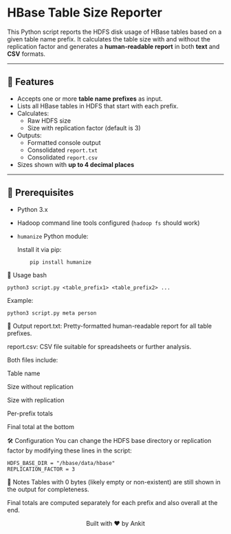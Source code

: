 # HBase Table Size Reporter

This Python script reports the HDFS disk usage of HBase tables based on a given table name prefix. It calculates the table size with and without the replication factor and generates a **human-readable report** in both **text** and **CSV** formats.

---

## 🔧 Features

- Accepts one or more **table name prefixes** as input.
- Lists all HBase tables in HDFS that start with each prefix.
- Calculates:
  - Raw HDFS size
  - Size with replication factor (default is 3)
- Outputs:
  - Formatted console output
  - Consolidated `report.txt`
  - Consolidated `report.csv`
- Sizes shown with **up to 4 decimal places**

---

## 🧩 Prerequisites

- Python 3.x
- Hadoop command line tools configured (`hadoop fs` should work)
- `humanize` Python module:
  
    Install it via pip:
    ```bash
        pip install humanize
    ```

🚀 Usage
bash
```
python3 script.py <table_prefix1> <table_prefix2> ...
```
Example:
```
python3 script.py meta person
```

📂 Output
report.txt: Pretty-formatted human-readable report for all table prefixes.

report.csv: CSV file suitable for spreadsheets or further analysis.

Both files include:

Table name

Size without replication

Size with replication

Per-prefix totals

Final total at the bottom

🛠️ Configuration
You can change the HDFS base directory or replication factor by modifying these lines in the script:

```
HDFS_BASE_DIR = "/hbase/data/hbase"
REPLICATION_FACTOR = 3
```

📌 Notes
Tables with 0 bytes (likely empty or non-existent) are still shown in the output for completeness.

Final totals are computed separately for each prefix and also overall at the end.

<center>Built with ❤️ by Ankit </center>
